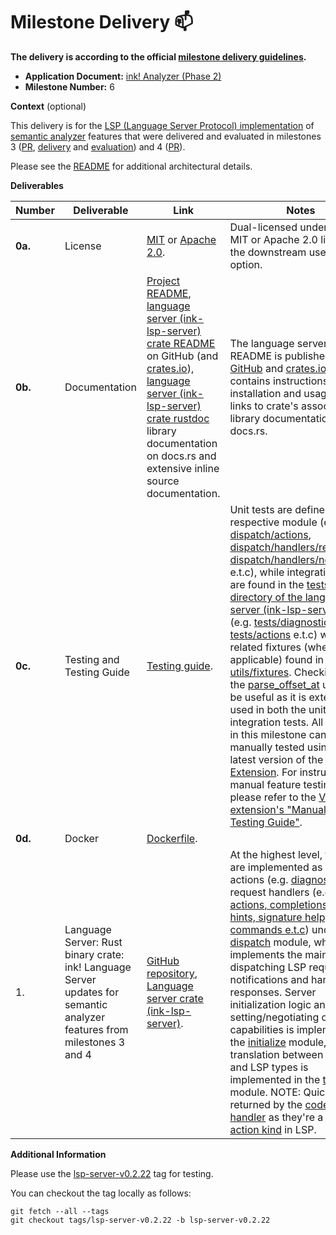 # Milestone Delivery :mailbox:

**The delivery is according to the official [milestone delivery guidelines](https://github.com/w3f/Grants-Program/blob/master/docs/Support%20Docs/milestone-deliverables-guidelines.md).**

* **Application Document:** [ink! Analyzer (Phase 2)](https://github.com/w3f/Grants-Program/blob/master/applications/ink-analyzer-phase-2.md)
* **Milestone Number:** 6

**Context** (optional)

This delivery is for the [LSP (Language Server Protocol) implementation](https://github.com/ink-analyzer/ink-analyzer/tree/master/crates/lsp-server) of [semantic analyzer](https://github.com/ink-analyzer/ink-analyzer/tree/master/crates/analyzer) features that were delivered and evaluated in milestones 3 ([PR](https://github.com/w3f/Grant-Milestone-Delivery/pull/1072), [delivery](https://github.com/w3f/Grant-Milestone-Delivery/blob/master/deliveries/ink-analyzer-phase-2-milestone-3.md) and [evaluation](https://github.com/w3f/Grant-Milestone-Delivery/blob/master/evaluations/ink-analyzer-phase-2_3_keeganquigley.md)) and 4 ([PR](https://github.com/w3f/Grant-Milestone-Delivery/pull/1097)).

Please see the [README](https://github.com/ink-analyzer/ink-analyzer#readme) for additional architectural details.

**Deliverables**

| Number  | Deliverable                                                                                                             | Link                                                                                                                                                                                                                                                                                                                                                                                                                                                                | Notes                                                                                                                                                                                                                                                                                                                                                                                                                                                                                                                                                                                                                                                                                                                                                                                                                                                                                                                                                                                                                                                                                                                                                                                                                                                                                                                                                                                                                                                                                                                                                                                                                                                                                                                                                                                                                                             |
|---------|-------------------------------------------------------------------------------------------------------------------------|---------------------------------------------------------------------------------------------------------------------------------------------------------------------------------------------------------------------------------------------------------------------------------------------------------------------------------------------------------------------------------------------------------------------------------------------------------------------|---------------------------------------------------------------------------------------------------------------------------------------------------------------------------------------------------------------------------------------------------------------------------------------------------------------------------------------------------------------------------------------------------------------------------------------------------------------------------------------------------------------------------------------------------------------------------------------------------------------------------------------------------------------------------------------------------------------------------------------------------------------------------------------------------------------------------------------------------------------------------------------------------------------------------------------------------------------------------------------------------------------------------------------------------------------------------------------------------------------------------------------------------------------------------------------------------------------------------------------------------------------------------------------------------------------------------------------------------------------------------------------------------------------------------------------------------------------------------------------------------------------------------------------------------------------------------------------------------------------------------------------------------------------------------------------------------------------------------------------------------------------------------------------------------------------------------------------------------|
| **0a.** | License                                                                                                                 | [MIT](https://github.com/ink-analyzer/ink-analyzer/blob/master/LICENSE-MIT) or [Apache 2.0](https://github.com/ink-analyzer/ink-analyzer/blob/master/LICENSE-APACHE).                                                                                                                                                                                                                                                                                               | Dual-licensed under either of MIT or Apache 2.0 licenses at the downstream user's option.                                                                                                                                                                                                                                                                                                                                                                                                                                                                                                                                                                                                                                                                                                                                                                                                                                                                                                                                                                                                                                                                                                                                                                                                                                                                                                                                                                                                                                                                                                                                                                                                                                                                                                                                                         |
| **0b.** | Documentation                                                                                                           | [Project README](https://github.com/ink-analyzer/ink-analyzer#readme), [language server (ink-lsp-server) crate README](https://github.com/ink-analyzer/ink-analyzer/tree/master/crates/lsp-server#readme) on GitHub (and [crates.io](https://crates.io/crates/ink-lsp-server)), [language server (ink-lsp-server) crate rustdoc](https://docs.rs/ink-lsp-server/latest/ink_lsp_server/) library documentation on docs.rs and extensive inline source documentation. | The language server's README is published on both [GitHub](https://github.com/ink-analyzer/ink-analyzer/tree/master/crates/lsp-server#readme) and [crates.io](https://crates.io/crates/ink-lsp-server). It contains instructions for installation and usage, and links to crate's associated library documentation on docs.rs.                                                                                                                                                                                                                                                                                                                                                                                                                                                                                                                                                                                                                                                                                                                                                                                                                                                                                                                                                                                                                                                                                                                                                                                                                                                                                                                                                                                                                                                                                                                    |
| **0c.** | Testing and Testing Guide                                                                                               | [Testing guide](https://github.com/ink-analyzer/ink-analyzer#testing).                                                                                                                                                                                                                                                                                                                                                                                              | Unit tests are defined in each respective module (e.g. [dispatch/actions](https://github.com/ink-analyzer/ink-analyzer/blob/lsp-server-v0.2.22/crates/lsp-server/src/dispatch/actions.rs#L40-L80), [dispatch/handlers/request](https://github.com/ink-analyzer/ink-analyzer/blob/lsp-server-v0.2.22/crates/lsp-server/src/dispatch/handlers/request.rs#L257-L513), [dispatch/handlers/notification](https://github.com/ink-analyzer/ink-analyzer/blob/lsp-server-v0.2.22/crates/lsp-server/src/dispatch/handlers/notification.rs#L56-L177) e.t.c), while integration tests are found in the [tests directory of the language server (ink-lsp-server) crate](https://github.com/ink-analyzer/ink-analyzer/tree/lsp-server-v0.2.22/crates/lsp-server/tests) (e.g. [tests/diagnostics](https://github.com/ink-analyzer/ink-analyzer/blob/lsp-server-v0.2.22/crates/lsp-server/tests/diagnostics.rs), [tests/actions](https://github.com/ink-analyzer/ink-analyzer/blob/lsp-server-v0.2.22/crates/lsp-server/tests/actions.rs) e.t.c) with related fixtures (where applicable) found in [test-utils/fixtures](https://github.com/ink-analyzer/ink-analyzer/blob/lsp-server-v0.2.22/crates/test-utils/src/fixtures.rs). Checking out the [parse_offset_at](https://github.com/ink-analyzer/ink-analyzer/blob/lsp-server-v0.2.22/crates/test-utils/src/lib.rs#L57-L88) utility may be useful as it is extensively used in both the unit and integration tests. All features in this milestone can also be manually tested using the latest version of the [VS Code Extension](https://marketplace.visualstudio.com/items?itemName=ink-analyzer.ink-analyzer). For instructions for manual feature testing, please refer to the [VS Code extension's "Manual Feature Testing Guide"](https://github.com/ink-analyzer/ink-vscode/blob/master/TESTING.md). |
| **0d.** | Docker                                                                                                                  | [Dockerfile](https://github.com/ink-analyzer/ink-analyzer/blob/master/Dockerfile).                                                                                                                                                                                                                                                                                                                                                                                  |                                                                                                                                                                                                                                                                                                                                                                                                                                                                                                                                                                                                                                                                                                                                                                                                                                                                                                                                                                                                                                                                                                                                                                                                                                                                                                                                                                                                                                                                                                                                                                                                                                                                                                                                                                                                                                                   |
| 1.      | Language Server: Rust binary crate: ink! Language Server updates for semantic analyzer features from milestones 3 and 4 | [GitHub repository](https://github.com/ink-analyzer/ink-analyzer), [Language server crate (ink-lsp-server)](https://crates.io/crates/ink-lsp-server).                                                                                                                                                                                                                                                                                                               | At the highest level, features are implemented as dispatch actions (e.g. [diagnostics](https://github.com/ink-analyzer/ink-analyzer/blob/lsp-server-v0.2.22/crates/lsp-server/src/dispatch/actions.rs)) or request handlers (e.g. [code actions, completions, inlay hints, signature help, commands e.t.c](https://github.com/ink-analyzer/ink-analyzer/blob/lsp-server-v0.2.22/crates/lsp-server/src/dispatch/handlers/request.rs)) under the [dispatch](https://github.com/ink-analyzer/ink-analyzer/blob/lsp-server-v0.2.22/crates/lsp-server/src/dispatch.rs) module, which implements the main loop for dispatching LSP requests and notifications and handling responses. Server initialization logic and setting/negotiating of capabilities is implemented in the [initialize](https://github.com/ink-analyzer/ink-analyzer/blob/lsp-server-v0.2.22/crates/lsp-server/src/initialize.rs) module, while translation between analyzer and LSP types is implemented in the [translator](https://github.com/ink-analyzer/ink-analyzer/blob/lsp-server-v0.2.22/crates/lsp-server/src/translator.rs) module. NOTE: Quickfixes are returned by the [code actions handler](https://github.com/ink-analyzer/ink-analyzer/blob/lsp-server-v0.2.22/crates/lsp-server/src/dispatch/handlers/request.rs#L86-L117) as they're a [code action kind](https://microsoft.github.io/language-server-protocol/specifications/lsp/3.17/specification/#codeActionKind) in LSP.                                                                                                                                                                                                                                                                                                                                                                                  |

**Additional Information**

Please use the [lsp-server-v0.2.22](https://github.com/ink-analyzer/ink-analyzer/releases/tag/lsp-server-v0.2.22) tag for testing.

You can checkout the tag locally as follows:

```shell
git fetch --all --tags
git checkout tags/lsp-server-v0.2.22 -b lsp-server-v0.2.22
```
